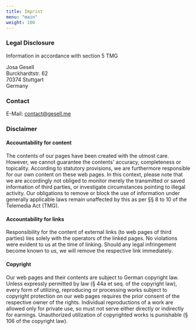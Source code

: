 ```yaml
---
title: Imprint
menu: "main"
weight: 100
---
```


### Legal Disclosure

Information in accordance with section 5 TMG

Josa Gesell  
Burckhardtstr. 62  
70374 Stuttgart  
Germany

### Contact

E-Mail: contact@gesell.me  

### Disclaimer

#### Accountability for content

The contents of our pages have been created with the utmost care. However, we
cannot guarantee the contents' accuracy, completeness or topicality. According
to statutory provisions, we are furthermore responsible for our own content on
these web pages. In this context, please note that we are accordingly not
obliged to monitor merely the transmitted or saved information of third parties,
or investigate circumstances pointing to illegal activity. Our obligations to
remove or block the use of information under generally applicable laws remain
unaffected by this as per §§ 8 to 10 of the Telemedia Act (TMG).

#### Accountability for links

Responsibility for the content of external links (to web pages of third parties)
lies solely with the operators of the linked pages. No violations were evident
to us at the time of linking. Should any legal infringement become known to us,
we will remove the respective link immediately.

#### Copyright

Our web pages and their contents are subject to German copyright law. Unless
expressly permitted by law (§ 44a et seq. of the copyright law), every form of
utilizing, reproducing or processing works subject to copyright protection on
our web pages requires the prior consent of the respective owner of the rights.
Individual reproductions of a work are allowed only for private use, so must not
serve either directly or indirectly for earnings. Unauthorized utilization of
copyrighted works is punishable (§ 106 of the copyright law).
